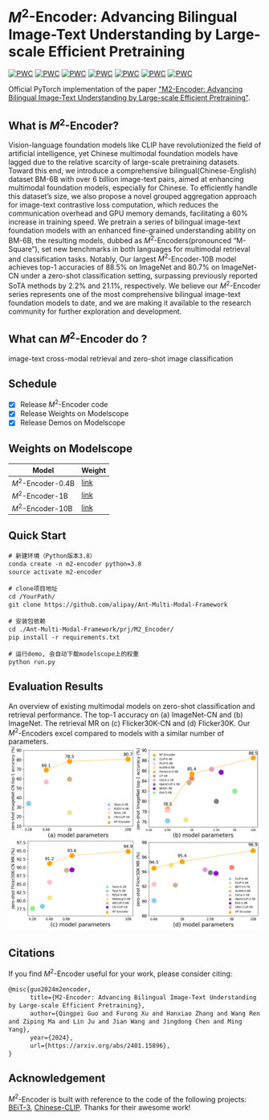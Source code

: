 # $M^2$-Encoder: Advancing Bilingual Image-Text Understanding by Large-scale Efficient Pretraining
	
[![PWC](https://img.shields.io/endpoint.svg?url=https://paperswithcode.com/badge/boldsymbol-m-2-encoder-advancing-bilingual/zero-shot-image-retrieval-on-coco-cn)](https://paperswithcode.com/sota/zero-shot-image-retrieval-on-coco-cn?p=boldsymbol-m-2-encoder-advancing-bilingual)
[![PWC](https://img.shields.io/endpoint.svg?url=https://paperswithcode.com/badge/boldsymbol-m-2-encoder-advancing-bilingual/zero-shot-cross-modal-retrieval-on-flickr30k)](https://paperswithcode.com/sota/zero-shot-cross-modal-retrieval-on-flickr30k?p=boldsymbol-m-2-encoder-advancing-bilingual)
[![PWC](https://img.shields.io/endpoint.svg?url=https://paperswithcode.com/badge/boldsymbol-m-2-encoder-advancing-bilingual/zero-shot-image-retrieval-on-flickr30k-cn)](https://paperswithcode.com/sota/zero-shot-image-retrieval-on-flickr30k-cn?p=boldsymbol-m-2-encoder-advancing-bilingual)
[![PWC](https://img.shields.io/endpoint.svg?url=https://paperswithcode.com/badge/boldsymbol-m-2-encoder-advancing-bilingual/zero-shot-transfer-image-classification-on-1)](https://paperswithcode.com/sota/zero-shot-transfer-image-classification-on-1?p=boldsymbol-m-2-encoder-advancing-bilingual)
[![PWC](https://img.shields.io/endpoint.svg?url=https://paperswithcode.com/badge/boldsymbol-m-2-encoder-advancing-bilingual/zero-shot-learning-on-imagenet-cn)](https://paperswithcode.com/sota/zero-shot-learning-on-imagenet-cn?p=boldsymbol-m-2-encoder-advancing-bilingual)
[![PWC](https://img.shields.io/endpoint.svg?url=https://paperswithcode.com/badge/boldsymbol-m-2-encoder-advancing-bilingual/zero-shot-text-to-image-retrieval-on-coco-cn)](https://paperswithcode.com/sota/zero-shot-text-to-image-retrieval-on-coco-cn?p=boldsymbol-m-2-encoder-advancing-bilingual)
[![PWC](https://img.shields.io/endpoint.svg?url=https://paperswithcode.com/badge/boldsymbol-m-2-encoder-advancing-bilingual/zero-shot-cross-modal-retrieval-on-coco-2014)](https://paperswithcode.com/sota/zero-shot-cross-modal-retrieval-on-coco-2014?p=boldsymbol-m-2-encoder-advancing-bilingual)

Official PyTorch implementation of the paper ["M2-Encoder: Advancing Bilingual Image-Text Understanding by Large-scale Efficient Pretraining"](https://arxiv.org/abs/2401.15896).


## What is $M^2$-Encoder?
Vision-language foundation models like CLIP have revolutionized the field of artificial intelligence, yet Chinese multimodal foundation models have lagged due to the relative scarcity of large-scale pretraining datasets. Toward this end, we introduce a comprehensive bilingual(Chinese-English) dataset BM-6B with over 6 billion image-text pairs, aimed at enhancing multimodal foundation models, especially for Chinese. To efficiently handle this dataset’s size, we also propose a novel grouped aggregation approach for image-text contrastive loss computation, which reduces the communication overhead and GPU memory demands, facilitating a 60% increase in training speed. We pretrain a series of bilingual image-text foundation models with an enhanced fine-grained understanding ability on BM-6B, the resulting models, dubbed as $M^2$-Encoders(pronounced “M-Square”), set new benchmarks in both languages for multimodal retrieval and classification tasks. Notably, Our largest $M^2$-Encoder-10B model achieves top-1 accuracies of 88.5% on ImageNet and 80.7% on ImageNet-CN under a zero-shot classification setting, surpassing previously reported SoTA methods by 2.2% and 21.1%, respectively. We believe our $M^2$-Encoder series represents one of the most comprehensive bilingual image-text foundation models to date, and we are making it available to the research community for further exploration and development.

## What can $M^2$-Encoder do ?
image-text cross-modal retrieval and zero-shot image classification

## Schedule
- [x] Release $M^2$-Encoder code
- [x] Release Weights on Modelscope
- [x] Release Demos on Modelscope

## Weights on Modelscope 
 | Model | Weight|
 | ----------- | ----------- |
 | $M^2$-Encoder-0.4B | [link](https://www.modelscope.cn/models/M_Square/M2-Encoder)|
 | $M^2$-Encoder-1B | [link](https://www.modelscope.cn/models/M_Square/M2_Encoder_Large)|
 | $M^2$-Encoder-10B | [link](https://www.modelscope.cn/models/M_Square/M2_Encoder_Huge)|

## Quick Start 
```
# 新建环境（Python版本3.8）
conda create -n m2-encoder python=3.8
source activate m2-encoder

# clone项目地址
cd /YourPath/
git clone https://github.com/alipay/Ant-Multi-Modal-Framework

# 安装包依赖
cd ./Ant-Multi-Modal-Framework/prj/M2_Encoder/
pip install -r requirements.txt

# 运行demo, 会自动下载modelscope上的权重
python run.py
```



## Evaluation Results
An overview of existing multimodal models on zero-shot classification and retrieval performance. The top-1 accuracy on (a) ImageNet-CN and (b) ImageNet. The retrieval MR on (c) Flicker30K-CN and (d) Flicker30K. Our $M^2$-Encoders excel compared to models with a similar number of parameters.
![](https://github.com/alipay/Ant-Multi-Modal-Framework/blob/main/prj/M2_Encoder/pics/effect.png)


## Citations
If you find $M^2$-Encoder useful for your work, please consider citing:
```
@misc{guo2024m2encoder,
      title={M2-Encoder: Advancing Bilingual Image-Text Understanding by Large-scale Efficient Pretraining}, 
      author={Qingpei Guo and Furong Xu and Hanxiao Zhang and Wang Ren and Ziping Ma and Lin Ju and Jian Wang and Jingdong Chen and Ming Yang},
      year={2024},
      url={https://arxiv.org/abs/2401.15896},
}
```

## Acknowledgement
$M^2$-Encoder is built with reference to the code of the following projects: [BEiT-3](https://github.com/microsoft/unilm/tree/master/beit3), [Chinese-CLIP](https://github.com/OFA-Sys/Chinese-CLIP). Thanks for their awesome work!


